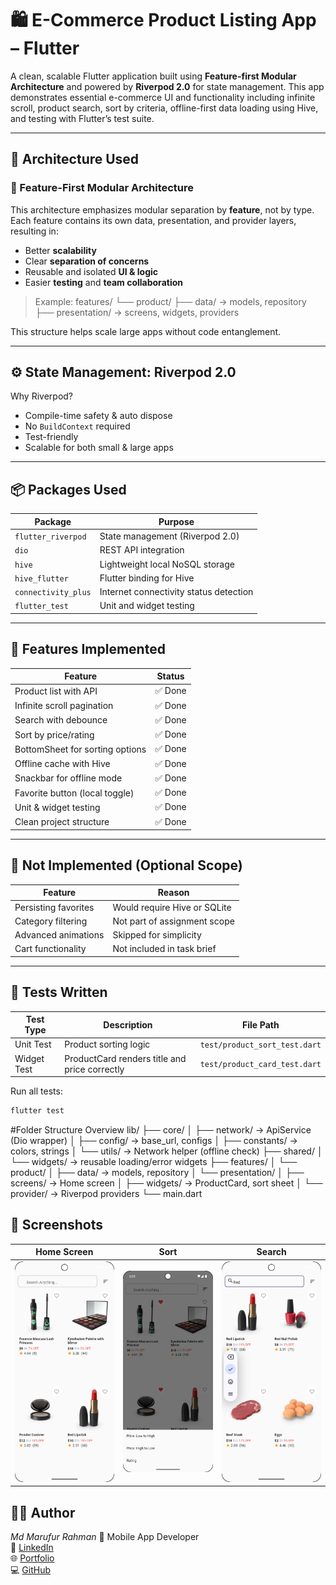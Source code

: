 # 🛍️ E-Commerce Product Listing App – Flutter

A clean, scalable Flutter application built using **Feature-first Modular Architecture** and powered by **Riverpod 2.0** for state management. This app demonstrates essential e-commerce UI and functionality including infinite scroll, product search, sort by criteria, offline-first data loading using Hive, and testing with Flutter’s test suite.

---

## 🧱 Architecture Used

### 📌 Feature-First Modular Architecture

This architecture emphasizes modular separation by **feature**, not by type. Each feature contains its own data, presentation, and provider layers, resulting in:

- Better **scalability**
- Clear **separation of concerns**
- Reusable and isolated **UI & logic**
- Easier **testing** and **team collaboration**

> Example:
features/ └── product/ ├── data/ → models, repository ├── presentation/ → screens, widgets, providers
> 
>
This structure helps scale large apps without code entanglement.

---

## ⚙️ State Management: Riverpod 2.0

Why Riverpod?

- Compile-time safety & auto dispose
- No `BuildContext` required
- Test-friendly
- Scalable for both small & large apps

---

## 📦 Packages Used

| Package            | Purpose                                      |
|--------------------|----------------------------------------------|
| `flutter_riverpod` | State management (Riverpod 2.0)              |
| `dio`              | REST API integration                         |
| `hive`             | Lightweight local NoSQL storage              |
| `hive_flutter`     | Flutter binding for Hive                     |
| `connectivity_plus`| Internet connectivity status detection       |
| `flutter_test`     | Unit and widget testing                      |

---

## 🎯 Features Implemented

| Feature                          | Status  |
|----------------------------------|---------|
| Product list with API            | ✅ Done |
| Infinite scroll pagination       | ✅ Done |
| Search with debounce             | ✅ Done |
| Sort by price/rating             | ✅ Done |
| BottomSheet for sorting options  | ✅ Done |
| Offline cache with Hive          | ✅ Done |
| Snackbar for offline mode        | ✅ Done |
| Favorite button (local toggle)   | ✅ Done |
| Unit & widget testing            | ✅ Done |
| Clean project structure          | ✅ Done |

---

## 🚧 Not Implemented (Optional Scope)

| Feature                          | Reason                        |
|----------------------------------|-------------------------------|
| Persisting favorites             | Would require Hive or SQLite |
| Category filtering               | Not part of assignment scope |
| Advanced animations              | Skipped for simplicity        |
| Cart functionality               | Not included in task brief    |

---

## 🧪 Tests Written

| Test Type   | Description                                  | File Path                    |
|-------------|----------------------------------------------|------------------------------|
| Unit Test   | Product sorting logic                        | `test/product_sort_test.dart` |
| Widget Test | ProductCard renders title and price correctly| `test/product_card_test.dart` |

Run all tests:
```bash
flutter test
```
#Folder Structure Overview
lib/
├── core/
│   ├── network/              → ApiService (Dio wrapper)
│   ├── config/               → base_url, configs
│   ├── constants/            → colors, strings
│   └── utils/                → Network helper (offline check)
├── shared/
│   └── widgets/              → reusable loading/error widgets
├── features/
│   └── product/
│       ├── data/             → models, repository
│       └── presentation/
│           ├── screens/      → Home screen
│           ├── widgets/      → ProductCard, sort sheet
│           └── provider/     → Riverpod providers
└── main.dart

## 📸 Screenshots

| Home Screen | Sort | Search |
|-------------|----------------|------------------|
| ![Home](/HomeScreen.png) | ![Sort](/HomeSortScreen.png) | ![Search](/SearchScreen.png) | ![Favourite](/HomeFavourite.png)


## 👨‍💻 Author

*Md Marufur Rahman*
📱 Mobile App Developer  
🔗 [LinkedIn](https://www.linkedin.com/in/dev-marufur-rahman/)  
🌐 [Portfolio](https://devmarufurrahman.xyz/)  
💻 [GitHub](https://github.com/devmarufurrahman)


